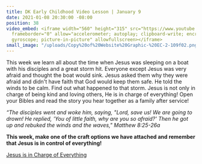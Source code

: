 ```yaml
---
title: DK Early Childhood Video Lesson | January 9
date: 2021-01-08 20:30:00 -08:00
position: 38
video_embed: <iframe width="560" height="315" src="https://www.youtube.com/embed/V3IR2BrP2dU"
  frameborder="0" allow="accelerometer; autoplay; clipboard-write; encrypted-media;
  gyroscope; picture-in-picture" allowfullscreen></iframe>
small_image: "/uploads/Copy%20of%20Website%20Graphic-%20EC-2-109f02.png"
---
```


This week we learn all about the time when Jesus was sleeping on a boat with his disciples and a great storm hit. Everyone except Jesus was very afraid and thought the boat would sink. Jesus asked them why they were afraid and didn't have faith that God would keep them safe. He told the winds to be calm. Find out what happened to that storm. Jesus is not only in charge of being kind and loving others, He is in charge of everything! Open your Bibles and read the story you hear together as a family after service!

*“The disciples went and woke him, saying, "Lord, save us! We are going to drown! He replied, 'You of little faith, why are you so afraid?' Then he got up and rebuked the winds and the waves," Matthew 8:25-26a*

**This week, make one of the craft options we have attached and remember that Jesus is in control of everything!**

[Jesus is in Charge of Everything](https://drive.google.com/file/d/156sKaFTRgn_0nHuEvd73nmvO-OBZ9Y-v/view?usp=sharing)